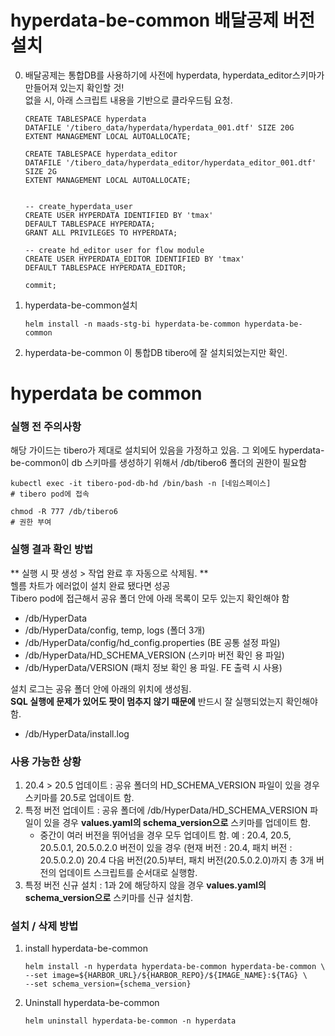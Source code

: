 # hyperdata-be-common 배달공제 버전 설치

0. 배달공제는 통합DB를 사용하기에 사전에 hyperdata, hyperdata_editor스키마가 만들어져 있는지 확인할 것!  
   없을 시, 아래 스크립트 내용을 기반으로 클라우드팀 요청.

   ```
   CREATE TABLESPACE hyperdata
   DATAFILE '/tibero_data/hyperdata/hyperdata_001.dtf' SIZE 20G
   EXTENT MANAGEMENT LOCAL AUTOALLOCATE;

   CREATE TABLESPACE hyperdata_editor
   DATAFILE '/tibero_data/hyperdata_editor/hyperdata_editor_001.dtf' SIZE 2G
   EXTENT MANAGEMENT LOCAL AUTOALLOCATE;


   -- create_hyperdata_user
   CREATE USER HYPERDATA IDENTIFIED BY 'tmax'
   DEFAULT TABLESPACE HYPERDATA;
   GRANT ALL PRIVILEGES TO HYPERDATA;

   -- create hd_editor user for flow module
   CREATE USER HYPERDATA_EDITOR IDENTIFIED BY 'tmax'
   DEFAULT TABLESPACE HYPERDATA_EDITOR;

   commit;
   ```

1. hyperdata-be-common설치

   ```
   helm install -n maads-stg-bi hyperdata-be-common hyperdata-be-common
   ```

2. hyperdata-be-common 이 통합DB tibero에 잘 설치되었는지만 확인.

#

#

# hyperdata be common

### 실행 전 주의사항

해당 가이드는 tibero가 제대로 설치되어 있음을 가정하고 있음.
그 외에도 hyperdata-be-common이 db 스키마를 생성하기 위해서 /db/tibero6 폴더의 권한이 필요함

```
kubectl exec -it tibero-pod-db-hd /bin/bash -n [네임스페이스]
# tibero pod에 접속

chmod -R 777 /db/tibero6
# 권한 부여

```

### 실행 결과 확인 방법

** 실행 시 팟 생성 > 작업 완료 후 자동으로 삭제됨. ** \
헬름 차트가 에러없이 설치 완료 됐다면 성공 \
Tibero pod에 접근해서 공유 폴더 안에 아래 목록이 모두 있는지 확인해야 함

- /db/HyperData
- /db/HyperData/config, temp, logs (폴더 3개)
- /db/HyperData/config/hd_config.properties (BE 공통 설정 파일)
- /db/HyperData/HD_SCHEMA_VERSION (스키마 버전 확인 용 파일)
- /db/HyperData/VERSION (패치 정보 확인 용 파일. FE 출력 시 사용)

설치 로그는 공유 폴더 안에 아래의 위치에 생성됨. \
**SQL 실행에 문제가 있어도 팟이 멈추지 않기 때문에** 반드시 잘 실행되었는지 확인해야 함.

- /db/HyperData/install.log

### 사용 가능한 상황

1. 20.4 > 20.5 업데이트 : 공유 폴더의 HD_SCHEMA_VERSION 파일이 있을 경우 스키마를 20.5로 업데이트 함.
2. 특정 버전 업데이트 : 공유 폴더에 /db/HyperData/HD_SCHEMA_VERSION 파일이 있을 경우 **values.yaml의 schema_version으로** 스키마를 업데이트 함.
   <br>
   - 중간이 여러 버전을 뛰어넘을 경우 모두 업데이트 함.
     예 : 20.4, 20.5, 20.5.0.1, 20.5.0.2.0 버전이 있을 경우 (현재 버전 : 20.4, 패치 버전 : 20.5.0.2.0)
     20.4 다음 버전(20.5)부터, 패치 버전(20.5.0.2.0)까지 총 3개 버전의 업데이트 스크립트를 순서대로 실행함.
3. 특정 버전 신규 설치 : 1과 2에 해당하지 않을 경우 **values.yaml의 schema_version으로** 스키마를 신규 설치함.

### 설치 / 삭제 방법

1. install hyperdata-be-common

   ```
   helm install -n hyperdata hyperdata-be-common hyperdata-be-common \
   --set image=${HARBOR_URL}/${HARBOR_REPO}/${IMAGE_NAME}:${TAG} \
   --set schema_version={schema_version}
   ```

2. Uninstall hyperdata-be-common
   ```
   helm uninstall hyperdata-be-common -n hyperdata
   ```
